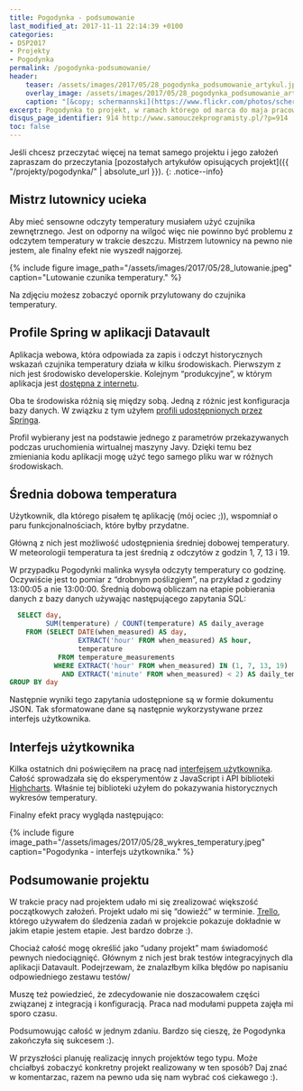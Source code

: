 ```yaml
---
title: Pogodynka - podsumowanie
last_modified_at: 2017-11-11 22:14:39 +0100
categories:
- DSP2017
- Projekty
- Pogodynka
permalink: /pogodynka-podsumowanie/
header:
    teaser: /assets/images/2017/05/28_pogodynka_podsumowanie_artykul.jpeg
    overlay_image: /assets/images/2017/05/28_pogodynka_podsumowanie_artykul.jpeg
    caption: "[&copy; schermannski](https://www.flickr.com/photos/schermannski/34492740872/sizes/l)"
excerpt: Pogodynka to projekt, w ramach którego od marca do maja pracowałem nad stacją pogodową opartą o Raspberry Pi. Ten artykuł podsumowuje ostatnią część prac nad projektem. Pokazuje też finalny efekt tej pracy.
disqus_page_identifier: 914 http://www.samouczekprogramisty.pl/?p=914
toc: false
---
```


Jeśli chcesz przeczytać więcej na temat samego projektu i jego założeń zapraszam do przeczytania [pozostałych artykułów opisujących projekt]({{ "/projekty/pogodynka/" | absolute_url }}).
{: .notice--info}

## Mistrz lutownicy ucieka

Aby mieć sensowne odczyty temperatury musiałem użyć czujnika zewnętrznego. Jest on odporny na wilgoć więc nie powinno być problemu z odczytem temperatury w trakcie deszczu. Mistrzem lutownicy na pewno nie jestem, ale finalny efekt nie wyszedł najgorzej.

{% include figure image_path="/assets/images/2017/05/28_lutowanie.jpeg" caption="Lutowanie czunika temperatury." %}

Na zdjęciu możesz zobaczyć opornik przylutowany do czujnika temperatury.

## Profile Spring w aplikacji Datavault

Aplikacja webowa, która odpowiada za zapis i odczyt historycznych wskazań czujnika temperatury działa w kilku środowiskach. Pierwszym z nich jest środowisko developerskie. Kolejnym “produkcyjne”, w którym aplikacja jest [dostępna z internetu](http://pogodynka.pietraszek.pl).

Oba te środowiska różnią się między sobą. Jedną z różnic jest konfiguracja bazy danych. W związku z tym użyłem [profili udostępnionych przez Springa](https://docs.spring.io/spring-boot/docs/current/reference/html/boot-features-profiles.html).

Profil wybierany jest na podstawie jednego z parametrów przekazywanych podczas uruchomienia wirtualnej maszyny Javy. Dzięki temu bez zmieniania kodu aplikacji mogę użyć tego samego pliku war w różnych środowiskach.

## Średnia dobowa temperatura

Użytkownik, dla którego pisałem tę aplikację (mój ociec ;)), wspomniał o paru funkcjonalnościach, które byłby przydatne.

Główną z nich jest możliwość udostępnienia średniej dobowej temperatury. W meteorologii temperatura ta jest średnią z odczytów z godzin 1, 7, 13 i 19.

W przypadku Pogodynki malinka wysyła odczyty temperatury co godzinę. Oczywiście jest to pomiar z “drobnym poślizgiem”, na przykład z godziny 13:00:05 a nie 13:00:00. Średnią dobową obliczam na etapie pobierania danych z bazy danych używając następującego zapytania SQL:

```sql
  SELECT day,
         SUM(temperature) / COUNT(temperature) AS daily_average
    FROM (SELECT DATE(when_measured) AS day,
                 EXTRACT('hour' FROM when_measured) AS hour,
                 temperature
            FROM temperature_measurements
           WHERE EXTRACT('hour' FROM when_measured) IN (1, 7, 13, 19)
             AND EXTRACT('minute' FROM when_measured) < 2) AS daily_temps
GROUP BY day
```

Następnie wyniki tego zapytania udostępnione są w formie dokumentu JSON. Tak sformatowane dane są następnie wykorzystywane przez interfejs użytkownika.

## Interfejs użytkownika

Kilka ostatnich dni poświęciłem na pracę nad [interfejsem użytkownika](https://github.com/SamouczekProgramisty/Pogodynka/blob/master/frontend/index.html). Całość sprowadzała się do eksperymentów z JavaScript i API biblioteki [Highcharts](https://www.highcharts.com/). Właśnie tej biblioteki użyłem do pokazywania historycznych wykresów temperatury.

Finalny efekt pracy wygląda następująco:

{% include figure image_path="/assets/images/2017/05/28_wykres_temperatury.jpeg" caption="Pogodynka - interfejs użytkownika." %}

## Podsumowanie projektu

W trakcie pracy nad projektem udało mi się zrealizować większość początkowych założeń. Projekt udało mi się “dowieźć” w terminie. [Trello](https://trello.com/b/yqZHTqSN/pogodynka), którego używałem do śledzenia zadań w projekcie pokazuje dokładnie w jakim etapie jestem etapie. Jest bardzo dobrze :).

Chociaż całość mogę określić jako “udany projekt” mam świadomość pewnych niedociągnięć. Głównym z nich jest brak testów integracyjnych dla aplikacji Datavault. Podejrzewam, że znalazłbym kilka błędów po napisaniu odpowiedniego zestawu testów/

Muszę też powiedzieć, że zdecydowanie nie doszacowałem części związanej z integracją i konfiguracją. Praca nad modułami puppeta zajęła mi sporo czasu.

Podsumowując całość w jednym zdaniu. Bardzo się cieszę, że Pogodynka zakończyła się sukcesem :).

W przyszłości planuję realizację innych projektów tego typu. Może chciałbyś zobaczyć konkretny projekt realizowany w ten sposób? Daj znać w komentarzac, razem na pewno uda się nam wybrać coś ciekawego :).
